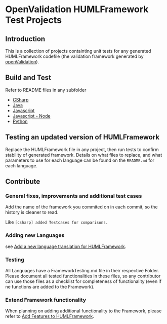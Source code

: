 # OpenValidation HUMLFramework Test Projects

## Introduction

This is a collection of projects containting unit tests for any generated HUMLFramework codefile (the validation framework generated by [openValidation](https://github.com/openvalidation/openvalidation)).

## Build and Test

Refer to README files in any subfolder

- [CSharp](OpenValidationFramework-CSharp/README.md)
- [Java](OpenValidationFramework-Java/README.md)
- [Javascript](OpenValidationFramework-Javascript/README.md)
- [Javascript - Node](OpenValidationFramework-Node/README.md)
- [Python](OpenValidationFramework-Python/README.md)

## Testing an updated version of HUMLFramework

Replace the HUMLFramework file in any project, then run tests to confirm stability of generated framework. Details on what files to replace, and what parameters to use for each language can be found on the `README.md` for each language.

## Contribute

### General fixes, improvements and additional test cases

Add the name of the framework you commited on in each commit, so the history is cleaner to read.

Like ``[csharp] added Testcases for comparisons``.

### Adding new Languages

see [Add a new language translation for HUMLFramework](AddNewLanguage.md).

### Testing

All Languages have a FrameworkTesting.md file in their respective Folder.
Please document all tested functionalities in these files, so any contributor can use those files as a checklist for completeness of functionality (even if ne functions are added to the Framework).

### Extend Framework functionality

When planning on adding additional functionality to the Framework, please refer to [Add Features to HUMLFramework](NewFeatures.md).
